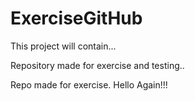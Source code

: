 # ExerciseGitHub

This project will contain...

Repository made for exercise and testing..

Repo made for exercise.
Hello Again!!!

